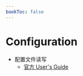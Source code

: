 ```yaml
---
bookToc: false
---
```




# Configuration

- 配置文件读写
  - [官方 User's Guide](http://commons.apache.org/proper/commons-configuration/userguide/user_guide.html)

